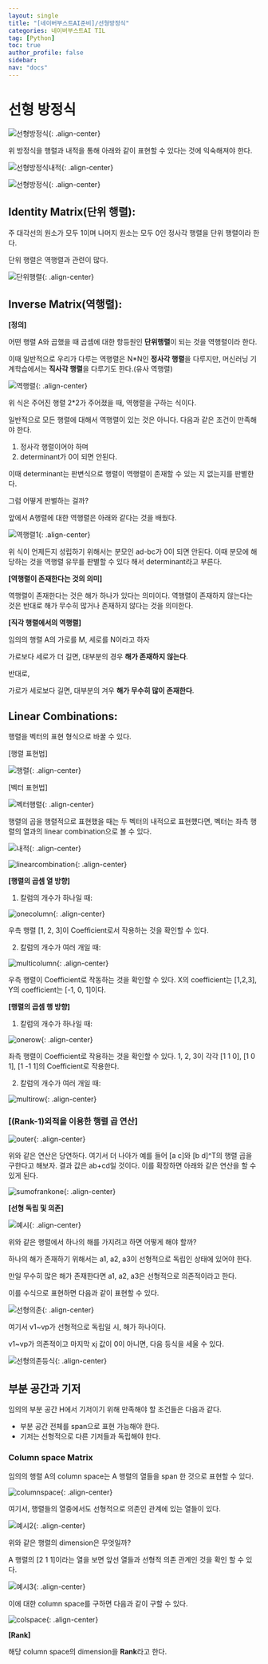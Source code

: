 ```yaml
---
layout: single
title: "[네이버부스트AI준비]/선형방정식"
categories: 네이버부스트AI TIL
tag: [Python]
toc: true
author_profile: false
sidebar:
nav: "docs"
---
```


# 선형 방정식

![선형방정식]({{site.url}}/images/2023-08-28-naver11/선형식.png){: .align-center}

위 방정식을 행렬과 내적을 통해 아래와 같이 표현할 수 있다는 것에 익숙해져야 한다.

![선형방정식내적]({{site.url}}/images/2023-08-28-naver11/선형식내적.png){: .align-center}

![선형방정식]({{site.url}}/images/2023-08-28-naver11/선형방정식.png){: .align-center}

## Identity Matrix(단위 행렬):

주 대각선의 원소가 모두 1이며 나머지 원소는 모두 0인 정사각 행렬을 단위 행렬이라 한다.

단위 행렬은 역행렬과 관련이 많다.

![단위행렬]({{site.url}}/images/2023-08-28-naver11/단위행렬.png){: .align-center}

## Inverse Matrix(역행렬):

**[정의]**

어떤 행렬 A와 곱했을 때 곱셈에 대한 항등원인 **단위행렬**이 되는 것을 역행렬이라 한다.

이때 일반적으로 우리가 다루는 역행렬은 N\*N인 **정사각 행렬**을 다루지만, 머신러닝 기계학습에서는 **직사각 행렬**을 다루기도 한다.(유사 역행렬)

![역행렬]({{site.url}}/images/2023-08-28-naver11/역행렬.png){: .align-center}

위 식은 주어진 행렬 2\*2가 주어졌을 때, 역행렬을 구하는 식이다.

일반적으로 모든 행렬에 대해서 역행렬이 있는 것은 아니다. 다음과 같은 조건이 만족해야 한다.

1. 정사각 행렬이어야 하며
2. determinant가 0이 되면 안된다.

이때 determinant는 판변식으로 행렬이 역행렬이 존재할 수 있는 지 없는지를 판별한다.

그럼 어떻게 판별하는 걸까?

앞에서 A행렬에 대한 역행렬은 아래와 같다는 것을 배웠다.

![역행렬1]({{site.url}}/images/2023-08-28-naver11/역행렬1.png){: .align-center}

위 식이 언제든지 성립하기 위해서는 분모인 ad-bc가 0이 되면 안된다. 이때 분모에 해당하는 것을 역행렬 유무를 판별할 수 있다 해서 determinant라고 부른다.

**[역행렬이 존재한다는 것의 의미]**

역행렬이 존재한다는 것은 해가 하나가 있다는 의미이다. 역행렬이 존재하지 않는다는 것은 반대로 해가 무수히 많거나 존재하지 않다는 것을 의미한다.

**[직각 행렬에서의 역행렬]**

임의의 행렬 A의 가로를 M, 세로를 N이라고 하자

가로보다 세로가 더 길면, 대부분의 경우 **해가 존재하지 않는다**.

반대로,

가로가 세로보다 길면, 대부분의 겨우 **해가 무수히 많이 존재한다**.

## Linear Combinations:

행렬을 벡터의 표현 형식으로 바꿀 수 있다.

[행렬 표현법]

![행렬]({{site.url}}/images/2023-08-28-naver11/행렬.png){: .align-center}

[벡터 표현법]

![벡터행렬]({{site.url}}/images/2023-08-28-naver11/벡터행렬.png){: .align-center}

행렬의 곱을 행렬적으로 표현했을 때는 두 벡터의 내적으로 표현헀다면, 벡터는 좌측 행렬의 열과의 linear combination으로 볼 수 있다.

![내적]({{site.url}}/images/2023-08-28-naver11/내적.png){: .align-center}

![linearcombination]({{site.url}}/images/2023-08-28-naver11/linearcombination.png){: .align-center}

**[행렬의 곱셈 열 방향]**

1. 칼럼의 개수가 하나일 때:

![onecolumn]({{site.url}}/images/2023-08-28-naver11/onecolumn.png){: .align-center}

우측 행렬 [1, 2, 3]이 Coefficient로서 작용하는 것을 확인할 수 있다.

2. 칼럼의 개수가 여러 개일 때:

![multicolumn]({{site.url}}/images/2023-08-28-naver11/multicolumn.png){: .align-center}

우측 행렬이 Coefficient로 작동하는 것을 확인할 수 있다. X의 coefficient는 [1,2,3], Y의 coefficient는 [-1, 0, 1]이다.

**[행렬의 곱셈 행 방향]**

1. 칼럼의 개수가 하나일 때:

![onerow]({{site.url}}/images/2023-08-28-naver11/onerow.png){: .align-center}

좌측 행렬이 Coefficient로 작용하는 것을 확인할 수 있다. 1, 2, 3이 각각 [1 1 0], [1 0 1], [1 -1 1]의 Coefficient로 작용한다.

2. 칼럼의 개수가 여러 개일 때:

![multirow]({{site.url}}/images/2023-08-28-naver11/multirow.png){: .align-center}

### **[(Rank-1)외적을 이용한 행렬 곱 연산]**

![outer]({{site.url}}/images/2023-08-28-naver11/outerproduct.png){: .align-center}

위와 같은 연산은 당연하다. 여기서 더 나아가 예를 들어 [a c]와 [b d]^T의 행렬 곱을 구한다고 해보자. 결과 값은 ab+cd일 것이다. 이를 확장하면 아래와 같은 연산을 할 수 있게 된다.

![sumofrankone]({{site.url}}/images/2023-08-28-naver11/sumofrankone.png){: .align-center}

**[선형 독립 및 의존]**

![예시]({{site.url}}/images/2023-08-28-naver11/예시.png){: .align-center}

위와 같은 행렬에서 하나의 해를 가지려고 하면 어떻게 해야 할까?

하나의 해가 존재하기 위해서는 a1, a2, a3이 선형적으로 독립인 상태에 있어야 한다.

만일 무수히 많은 해가 존재한다면 a1, a2, a3은 선형적으로 의존적이라고 한다.

이를 수식으로 표현하면 다음과 같이 표현할 수 있다.

![선형의존]({{site.url}}/images/2023-08-28-naver11/선형의존.png){: .align-center}

여기서 v1~vp가 선형적으로 독립일 시, 해가 하나이다.

v1~vp가 의존적이고 마지막 xj 값이 0이 아니면, 다음 등식을 세울 수 있다.

![선형의존등식]({{site.url}}/images/2023-08-28-naver11/선형의존등식.png){: .align-center}

## 부분 공간과 기저

임의의 부분 공간 H에서 기저이기 위해 만족해야 할 조건들은 다음과 같다.

- 부분 공간 전체를 span으로 표현 가능해야 한다.
- 기저는 선형적으로 다른 기저들과 독립해야 한다.

### Column space Matrix

임의의 행렬 A의 column space는 A 행렬의 열들을 span 한 것으로 표현할 수 있다.

![columnspace]({{site.url}}/images/2023-08-28-naver11/columnspace.png){: .align-center}

여기서, 행렬들의 열중에서도 선형적으로 의존인 관계에 있는 열들이 있다.

![예시2]({{site.url}}/images/2023-08-28-naver11/예시2.png){: .align-center}

위와 같은 행렬의 dimension은 무엇일까?

A 행렬의 [2 1 1]이라는 열을 보면 앞선 열들과 선형적 의존 관계인 것을 확인 할 수 있다.

![예시3]({{site.url}}/images/2023-08-28-naver11/예시3.png){: .align-center}

이에 대한 column space를 구하면 다음과 같이 구할 수 있다.

![colspace]({{site.url}}/images/2023-08-28-naver11/colspace.png){: .align-center}

**[Rank]**

해당 column space의 dimension을 **Rank**라고 한다.
